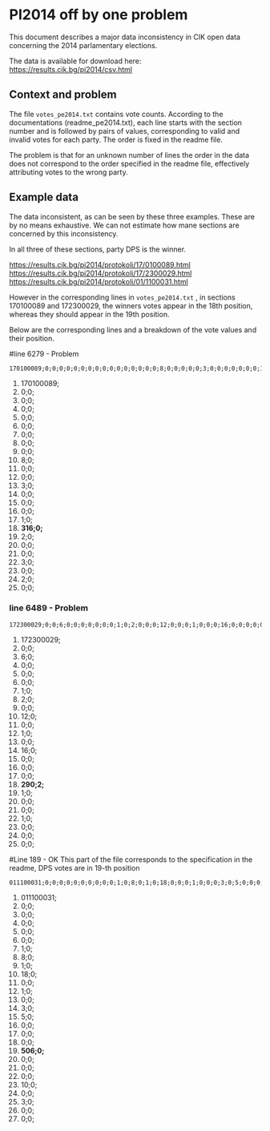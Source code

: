 # PI2014 off by one problem

This document describes a major data inconsistency in CIK open data concerning the 2014 parlamentary elections.

The data is available for download here: <https://results.cik.bg/pi2014/csv.html>

## Context and problem 

 The file `votes_pe2014.txt` contains vote counts. According to the documentations (readme_pe2014.txt), each line starts with the section number and is followed by pairs of values, corresponding to valid and invalid votes for each party. The order is fixed in the readme file. 

The problem is that for an unknown number of lines the order in the data does not correspond to the order specified in the readme file, effectively attributing votes to the wrong party. 


## Example data
The data inconsistent, as can be seen by these three examples. 
These are by no means exhaustive. We can not estimate how mane sections are concerned by this inconsistency.  

In all three of these sections, party DPS is the winner.

<https://results.cik.bg/pi2014/protokoli/17/0100089.html> 
<https://results.cik.bg/pi2014/protokoli/17/2300029.html>
<https://results.cik.bg/pi2014/protokoli/01/1100031.html> 

However in the corresponding lines in `votes_pe2014.txt` , in sections 170100089 and 172300029, the winners votes appear in the 18th position, whereas they should appear in the 19th position. 



Below are the corresponding lines and a breakdown of the vote values and their position.

#line 6279 - Problem
```
170100089;0;0;0;0;0;0;0;0;0;0;0;0;0;0;0;0;8;0;0;0;0;0;3;0;0;0;0;0;0;0;1;0;316;0;2;0;0;0;0;0;3;0;0;0;2;0;0;0;
```

1. 170100089; 
1. 0;0; 
1. 0;0; 
1. 0;0; 
1. 0;0; 
1. 0;0; 
1. 0;0; 
1. 0;0; 
1. 0;0; 
1. 8;0; 
1. 0;0; 
1. 0;0; 
1. 3;0;
1. 0;0; 
1. 0;0; 
1. 0;0; 
1. 1;0; 
1. **316;0;** 
1. 2;0;
1. 0;0;
1. 0;0;
1. 3;0;
1. 0;0;
1. 2;0;
1. 0;0;

### line 6489 - Problem 
```                  
172300029;0;0;6;0;0;0;0;0;0;0;1;0;2;0;0;0;12;0;0;0;1;0;0;0;16;0;0;0;0;0;0;0;290;2;1;0;0;0;0;0;1;0;0;0;0;0;0;0;
```

1. 172300029;
1. 0;0;
1. 6;0;
1. 0;0;
1. 0;0;
1. 0;0;
1. 1;0;
1. 2;0;
1. 0;0;
1. 12;0;
1. 0;0;
1. 1;0;
1. 0;0;
1. 16;0;
1. 0;0;
1. 0;0;
1. 0;0;
1. **290;2;**
1. 1;0;
1. 0;0;
1. 0;0;
1. 1;0;
1. 0;0;
1. 0;0;
1. 0;0;  


#Line 189 - OK
This part of the file corresponds to the specification in the readme, DPS votes are in 19-th position 
```
011100031;0;0;0;0;0;0;0;0;0;0;1;0;8;0;1;0;18;0;0;0;1;0;0;0;3;0;5;0;0;0;0;0;0;0;506;0;0;0;0;0;0;0;10;0;0;0;3;0;0;0;0;0;
```
1. 011100031; 
1. 0;0; 
1. 0;0; 
1. 0;0; 
1. 0;0; 
1. 0;0; 
1. 1;0; 
1. 8;0; 
1. 1;0; 
1. 18;0; 
1. 0;0; 
1. 1;0; 
1. 0;0; 
1. 3;0;
1. 5;0; 
1. 0;0; 
1. 0;0; 
1. 0;0; 
1. **506;0;** 
1. 0;0; 
1. 0;0; 
1. 0;0; 
1. 10;0; 
1. 0;0; 
1. 3;0; 
1. 0;0; 
1. 0;0;